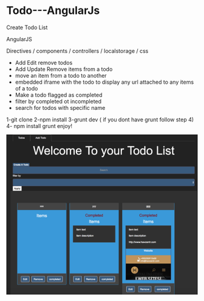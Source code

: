 # Todo---AngularJs
Create Todo List

AngularJS 

Directives / components / controllers / localstorage / css 

- Add Edit remove todos 
- Add Update Remove items from a todo 
- move an item from a todo to another 
- embedded iframe with the todo to display any url attached to any items of a todo 
- Make a todo flagged as completed 
- filter by completed ot incompleted 
- search for todos with specific name 


1-git clone 
2-npm install 
3-grunt dev ( if you dont have grunt follow step 4)
4- npm install grunt 
enjoy!

![alt text](https://github.com/Abdalla1990/Todo---AngularJs/blob/master/src/asset/img/Screen%20Shot%202017-12-20%20at%2010.27.53%20PM.png "")

